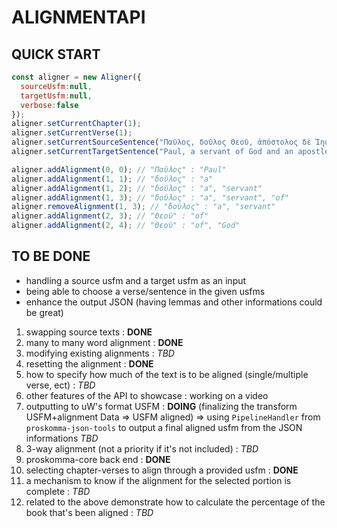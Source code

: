 # ALIGNMENTAPI

## QUICK START

```js
const aligner = new Aligner({
  sourceUsfm:null,
  targetUsfm:null,
  verbose:false
});
aligner.setCurrentChapter(1);
aligner.setCurrentVerse(1);
aligner.setCurrentSourceSentence("Παῦλος, δοῦλος Θεοῦ, ἀπόστολος δὲ Ἰησοῦ Χριστοῦ, κατὰ πίστιν ἐκλεκτῶν Θεοῦ, καὶ ἐπίγνωσιν ἀληθείας, τῆς κατ’ εὐσέβειαν");
aligner.setCurrentTargetSentence("Paul, a servant of God and an apostle of Jesus Christ for the faith of the chosen people of God and the knowledge of the truth that agrees with godliness,");

aligner.addAlignment(0, 0); // "Παῦλος" : "Paul"
aligner.addAlignment(1, 1); // "δοῦλος" : "a"
aligner.addAlignment(1, 2); // "δοῦλος" : "a", "servant"
aligner.addAlignment(1, 3); // "δοῦλος" : "a", "servant", "of"
aligner.removeAlignment(1, 3); // "δοῦλος" : "a", "servant"
aligner.addAlignment(2, 3); // "Θεοῦ" : "of"
aligner.addAlignment(2, 4); // "Θεοῦ" : "of", "God"
```

## TO BE DONE

* handling a source usfm and a target usfm as an input
* being able to choose a verse/sentence in the given usfms
* enhance the output JSON (having lemmas and other informations could be great)

1) swapping source texts : **DONE**
2) many to many word alignment : **DONE**
3) modifying existing alignments : *TBD*
4) resetting the alignment : **DONE**
5) how to specify how much of the text is to be aligned (single/multiple verse, ect) : *TBD*
6) other features of the API to showcase : working on a video
7) outputting to uW's format USFM : **DOING** (finalizing the transform USFM+alignment Data => USFM aligned) => using `PipelineHandler` from `proskomma-json-tools` to output a final aligned usfm from the JSON informations *TBD*
8) 3-way alignment (not a priority if it's not included) : *TBD*
9) proskomma-core back end : **DONE**
10) selecting chapter-verses to align through a provided usfm : **DONE**
11) a mechanism to know if the alignment for the selected portion is complete : *TBD*
12) related to the above demonstrate how to calculate the percentage of the book that's been aligned : *TBD*